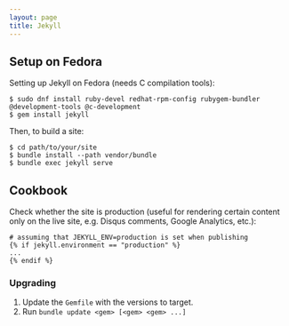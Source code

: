 ```yaml
---
layout: page
title: Jekyll
---
```


## Setup on Fedora

Setting up Jekyll on Fedora (needs C compilation tools):

    $ sudo dnf install ruby-devel redhat-rpm-config rubygem-bundler @development-tools @c-development
    $ gem install jekyll

Then, to build a site:

    $ cd path/to/your/site
    $ bundle install --path vendor/bundle
    $ bundle exec jekyll serve

## Cookbook

Check whether the site is production (useful for rendering certain content only on the live site, e.g. Disqus comments, Google Analytics, etc.):

    # assuming that JEKYLL_ENV=production is set when publishing
    {% if jekyll.environment == "production" %}
    ...
    {% endif %}

### Upgrading

1.  Update the `Gemfile` with the versions to target.
2.  Run `bundle update <gem> [<gem> <gem> ...]`
